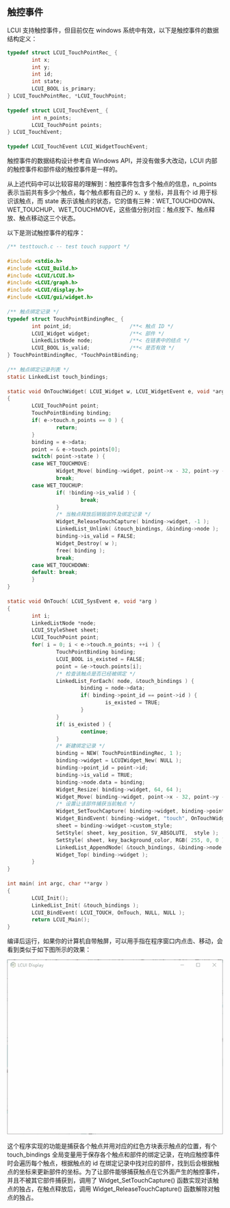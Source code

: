 ## 触控事件

LCUI 支持触控事件，但目前仅在 windows 系统中有效，以下是触控事件的数据结构定义：

``` c
typedef struct LCUI_TouchPointRec_ {
        int x;
        int y;
        int id;
        int state;
        LCUI_BOOL is_primary;
} LCUI_TouchPointRec, *LCUI_TouchPoint;

typedef struct LCUI_TouchEvent_ {
        int n_points;
        LCUI_TouchPoint points;
} LCUI_TouchEvent;

typedef LCUI_TouchEvent LCUI_WidgetTouchEvent;
```

触控事件的数据结构设计参考自 Windows API，并没有做多大改动，LCUI 内部的触控事件和部件级的触控事件是一样的。

从上述代码中可以比较容易的理解到：触控事件包含多个触点的信息，n_points 表示当前共有多少个触点，每个触点都有自己的 x、y 坐标，并且有个 id 用于标识该触点，而 state 表示该触点的状态，它的值有三种：WET_TOUCHDOWN、WET_TOUCHUP、WET_TOUCHMOVE，这些值分别对应：触点按下、触点释放、触点移动这三个状态。

以下是测试触控事件的程序：

``` c
/** testtouch.c -- test touch support */

#include <stdio.h>
#include <LCUI_Build.h>
#include <LCUI/LCUI.h>
#include <LCUI/graph.h>
#include <LCUI/display.h>
#include <LCUI/gui/widget.h>

/** 触点绑定记录 */
typedef struct TouchPointBindingRec_ {
        int point_id;                   /**< 触点 ID */
        LCUI_Widget widget;             /**< 部件 */
        LinkedListNode node;            /**< 在链表中的结点 */
        LCUI_BOOL is_valid;             /**< 是否有效 */
} TouchPointBindingRec, *TouchPointBinding;

/** 触点绑定记录列表 */
static LinkedList touch_bindings;

static void OnTouchWidget( LCUI_Widget w, LCUI_WidgetEvent e, void *arg )
{
        LCUI_TouchPoint point;
        TouchPointBinding binding;
        if( e->touch.n_points == 0 ) {
                return;
        }
        binding = e->data;
        point = & e->touch.points[0];
        switch( point->state ) {
        case WET_TOUCHMOVE:
                Widget_Move( binding->widget, point->x - 32, point->y - 32 );
                break;
        case WET_TOUCHUP:
                if( !binding->is_valid ) {
                        break;
                }
                /* 当触点释放后销毁部件及绑定记录 */
                Widget_ReleaseTouchCapture( binding->widget, -1 );
                LinkedList_Unlink( &touch_bindings, &binding->node );
                binding->is_valid = FALSE;
                Widget_Destroy( w );
                free( binding );
                break;
        case WET_TOUCHDOWN:
        default: break;
        }
}

static void OnTouch( LCUI_SysEvent e, void *arg )
{
        int i;
        LinkedListNode *node;
        LCUI_StyleSheet sheet;
        LCUI_TouchPoint point;
        for( i = 0; i < e->touch.n_points; ++i ) {
                TouchPointBinding binding;
                LCUI_BOOL is_existed = FALSE;
                point = &e->touch.points[i];
                /* 检查该触点是否已经被绑定 */
                LinkedList_ForEach( node, &touch_bindings ) {
                        binding = node->data;
                        if( binding->point_id == point->id ) {
                                is_existed = TRUE;
                        }
                }
                if( is_existed ) {
                        continue;
                }
                /* 新建绑定记录 */
                binding = NEW( TouchPointBindingRec, 1 );
                binding->widget = LCUIWidget_New( NULL );
                binding->point_id = point->id;
                binding->is_valid = TRUE;
                binding->node.data = binding;
                Widget_Resize( binding->widget, 64, 64 );
                Widget_Move( binding->widget, point->x - 32, point->y - 32 );
                /* 设置让该部件捕获当前触点 */
                Widget_SetTouchCapture( binding->widget, binding->point_id );
                Widget_BindEvent( binding->widget, "touch", OnTouchWidget, binding, NULL );
                sheet = binding->widget->custom_style;
                SetStyle( sheet, key_position, SV_ABSOLUTE,  style );
                SetStyle( sheet, key_background_color, RGB( 255, 0, 0 ), color );
                LinkedList_AppendNode( &touch_bindings, &binding->node );
                Widget_Top( binding->widget );
        }
}

int main( int argc, char **argv )
{
        LCUI_Init();
        LinkedList_Init( &touch_bindings );
        LCUI_BindEvent( LCUI_TOUCH, OnTouch, NULL, NULL );
        return LCUI_Main();
}
```

编译后运行，如果你的计算机自带触屏，可以用手指在程序窗口内点击、移动，会看到类似于如下图所示的效果：

![运行效果](../../images/gui_events_touch.gif)

这个程序实现的功能是捕获各个触点并用对应的红色方块表示触点的位置，有个 touch_bindings 全局变量用于保存各个触点和部件的绑定记录，在响应触控事件时会遍历每个触点，根据触点的 id 在绑定记录中找对应的部件，找到后会根据触点的坐标来更新部件的坐标。为了让部件能够捕获触点在它外面产生的触控事件，并且不被其它部件捕获到，调用了 Widget_SetTouchCapture() 函数实现对该触点的独占，在触点释放后，调用 Widget_ReleaseTouchCapture() 函数解除对触点的独占。
